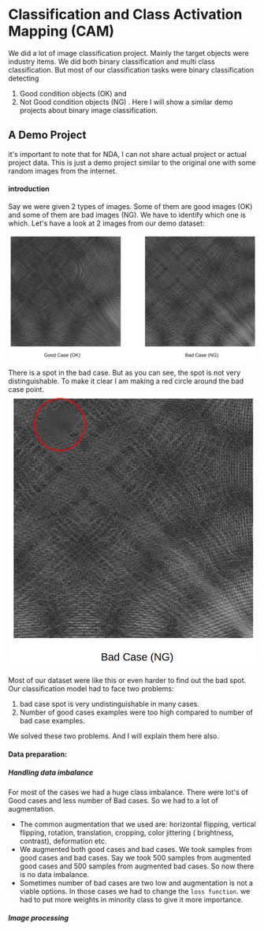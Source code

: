 # Classification and Class Activation Mapping (CAM)
We did a lot of image classification project. Mainly the target objects were industry items. We did both binary classification and multi class classification. But most of our classification tasks were binary classification detecting 
1.  Good condition objects (OK) and
2.  Not Good condition objects (NG) . 
Here I will show a similar demo projects about binary image classification.

## A Demo Project
it's important to note that for NDA, I can not share actual project or actual project data. This is just a demo project similar to the original one with some random images from the internet.

#### introduction
Say we were given 2 types of images. Some of them are good images (OK) and some of them are bad images (NG). We have to identify which one is which. Let's have a look at 2 images from our demo dataset:

![good bad unclear](../Helping_Images/image_classification/good_bad_unclear.png)

There is a spot in the bad case. But as you can see, the spot is not very distinguishable. To make it clear I am making a red circle around the bad case point.
![bad case](../Helping_Images/image_classification/badcase.png)

Most of our dataset were like this or even harder to find out the bad spot. Our classification model had to face two problems:

1. bad case spot is very undistinguishable in many cases. 
2. Number of good cases examples were too high compared to number of bad case examples.

We solved these two problems. And I will explain them here also.

#### Data preparation:
##### Handling data imbalance
For most of the cases we had a huge class imbalance. There were lot's of Good cases and less number of Bad cases. So we had to a lot of augmentation. 
- The common augmentation that we used are: horizontal flipping, vertical flipping, rotation, translation, cropping, color jittering ( brightness, contrast), deformation etc.
- We augmented both good cases and bad cases. We took samples from good cases and bad cases. Say we took 500 samples from augmented good cases and 500 samples from augmented bad cases. So now there is no data imbalance.
- Sometimes number of bad cases are two low and augmentation is not a viable options. In those cases we had to change the `loss function`. we had to put more weights in minority class to give it more importance.

##### Image processing
